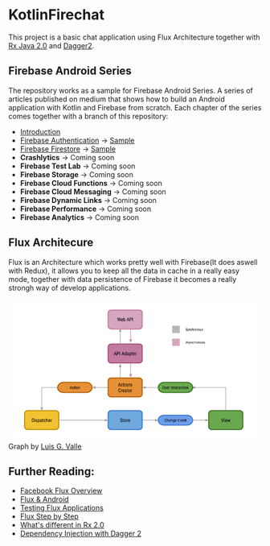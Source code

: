 # KotlinFirechat
This project is a basic chat application using Flux Architecture together with [Rx Java 2.0](https://github.com/ReactiveX/RxJava/tree/2.x) and [Dagger2](https://google.github.io/dagger/).

## Firebase Android Series
The repository works as a sample for Firebase Android Series. A series of articles published on medium that shows how to build an Android application with Kotlin and Firebase from scratch. Each chapter of the series comes together with a branch of this repository:
* [Introduction](https://proandroiddev.com/firebase-android-series-learning-firebase-from-zero-to-hero-3bacbdf8e048) 
* [Firebase Authentication](https://proandroiddev.com/firebase-android-series-authentication-74f209c59738) -> [Sample](https://github.com/FrangSierra/KotlinFirechat/tree/01-Auth)
* [Firebase Firestore](https://proandroiddev.com/firebase-android-series-firestore-17e8951c574e) -> [Sample](https://github.com/FrangSierra/KotlinFirechat/tree/02-Database)
* **Crashlytics** -> Coming soon
* **Firebase Test Lab** -> Coming soon
* **Firebase Storage** -> Coming soon
* **Firebase Cloud Functions** -> Coming soon
* **Firebase Cloud Messaging** -> Coming soon
* **Firebase Dynamic Links** -> Coming soon
* **Firebase Performance** -> Coming soon
* **Firebase Analytics** -> Coming soon


## Flux Architecure
Flux is an Architecture which works pretty well with Firebase(It does aswell with Redux), it allows you to keep all the data in cache in a really easy mode, together with data persistence of Firebase it becomes a really strongh way of develop applications.

![alt tag](https://raw.githubusercontent.com/lgvalle/lgvalle.github.io/master/public/images/flux-graph-complete.png)
Graph by [Luis G. Valle](http://lgvalle.xyz/)

## Further Reading:
* [Facebook Flux Overview](https://facebook.github.io/flux/docs/overview.html)
* [Flux & Android](http://armueller.github.io/android/2015/03/29/flux-and-android.html)
* [Testing Flux Applications](https://facebook.github.io/flux/docs/testing-flux-applications.html#content)
* [Flux Step by Step](http://blogs.atlassian.com/2014/08/flux-architecture-step-by-step/)
* [What's different in Rx 2.0](https://github.com/ReactiveX/RxJava/wiki/What's-different-in-2.0)
* [Dependency Injection with Dagger 2](https://guides.codepath.com/android/Dependency-Injection-with-Dagger-2)

